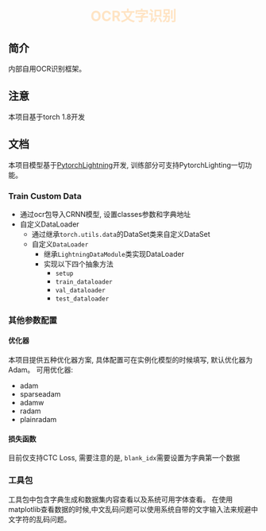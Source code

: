 <h1><p align="center" style="color: bisque">OCR文字识别</p></h1>

## 简介

内部自用OCR识别框架。

## 注意

本项目基于torch 1.8开发

## 文档

本项目模型基于[PytorchLightning](https://www.pytorchlightning.ai/)开发, 训练部分可支持PytorchLighting一切功能。

### Train Custom Data

- 通过ocr包导入CRNN模型, 设置classes参数和字典地址
- 自定义DataLoader
    - 通过继承`torch.utils.data`的DataSet类来自定义DataSet
    - 自定义`DataLoader`
        - 继承`LightningDataModule`类实现DataLoader
        - 实现以下四个抽象方法
            - `setup`
            - `train_dataloader`
            - `val_dataloader`
            - `test_dataloader`

### 其他参数配置

#### 优化器

本项目提供五种优化器方案, 具体配置可在实例化模型的时候填写, 默认优化器为Adam。 可用优化器:

- adam
- sparseadam
- adamw
- radam
- plainradam

#### 损失函数

目前仅支持CTC Loss, 需要注意的是, `blank_idx`需要设置为字典第一个数据

### 工具包

工具包中包含字典生成和数据集内容查看以及系统可用字体查看。 在使用matplotlib查看数据的时候,中文乱码问题可以使用系统自带的文字输入法来规避中文字符的乱码问题。
